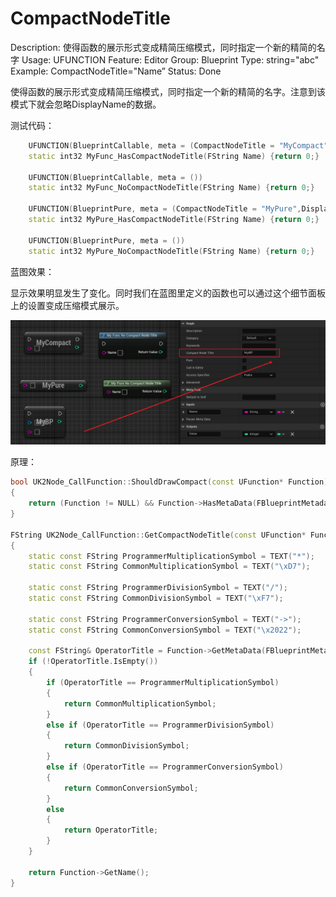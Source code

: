 # CompactNodeTitle

Description: 使得函数的展示形式变成精简压缩模式，同时指定一个新的精简的名字
Usage: UFUNCTION
Feature: Editor
Group: Blueprint
Type: string="abc"
Example: CompactNodeTitle="Name”
Status: Done

使得函数的展示形式变成精简压缩模式，同时指定一个新的精简的名字。注意到该模式下就会忽略DisplayName的数据。

测试代码：

```cpp
	UFUNCTION(BlueprintCallable, meta = (CompactNodeTitle = "MyCompact",DisplayName="AnotherName"))
	static int32 MyFunc_HasCompactNodeTitle(FString Name) {return 0;}

	UFUNCTION(BlueprintCallable, meta = ())
	static int32 MyFunc_NoCompactNodeTitle(FString Name) {return 0;}

	UFUNCTION(BlueprintPure, meta = (CompactNodeTitle = "MyPure",DisplayName="AnotherName"))
	static int32 MyPure_HasCompactNodeTitle(FString Name) {return 0;}

	UFUNCTION(BlueprintPure, meta = ())
	static int32 MyPure_NoCompactNodeTitle(FString Name) {return 0;}
```

蓝图效果：

显示效果明显发生了变化。同时我们在蓝图里定义的函数也可以通过这个细节面板上的设置变成压缩模式展示。

![Untitled](CompactNodeTitle/Untitled.png)

原理：

```cpp
bool UK2Node_CallFunction::ShouldDrawCompact(const UFunction* Function)
{
	return (Function != NULL) && Function->HasMetaData(FBlueprintMetadata::MD_CompactNodeTitle);
}

FString UK2Node_CallFunction::GetCompactNodeTitle(const UFunction* Function)
{
	static const FString ProgrammerMultiplicationSymbol = TEXT("*");
	static const FString CommonMultiplicationSymbol = TEXT("\xD7");

	static const FString ProgrammerDivisionSymbol = TEXT("/");
	static const FString CommonDivisionSymbol = TEXT("\xF7");

	static const FString ProgrammerConversionSymbol = TEXT("->");
	static const FString CommonConversionSymbol = TEXT("\x2022");

	const FString& OperatorTitle = Function->GetMetaData(FBlueprintMetadata::MD_CompactNodeTitle);
	if (!OperatorTitle.IsEmpty())
	{
		if (OperatorTitle == ProgrammerMultiplicationSymbol)
		{
			return CommonMultiplicationSymbol;
		}
		else if (OperatorTitle == ProgrammerDivisionSymbol)
		{
			return CommonDivisionSymbol;
		}
		else if (OperatorTitle == ProgrammerConversionSymbol)
		{
			return CommonConversionSymbol;
		}
		else
		{
			return OperatorTitle;
		}
	}
	
	return Function->GetName();
}
```